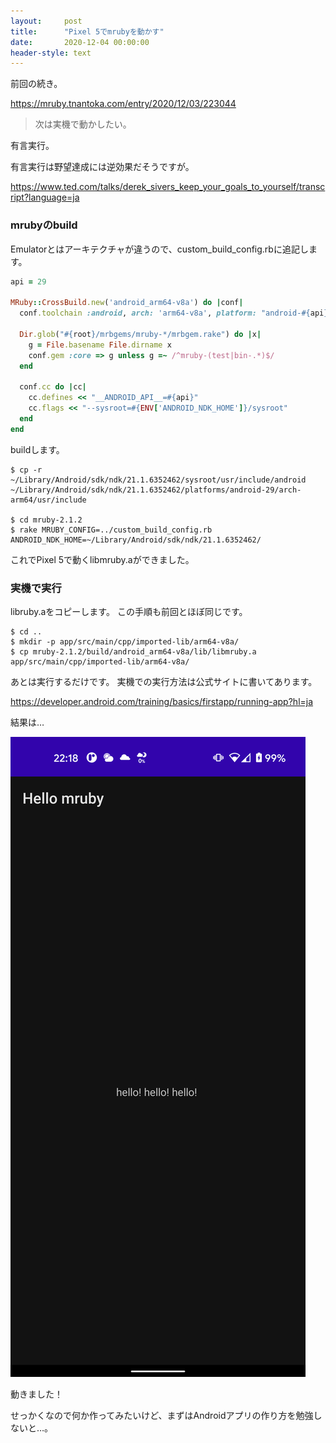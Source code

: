 ```yaml
---
layout:     post
title:      "Pixel 5でmrubyを動かす"
date:       2020-12-04 00:00:00
header-style: text
---
```

前回の続き。

<https://mruby.tnantoka.com/entry/2020/12/03/223044>

> 次は実機で動かしたい。

有言実行。

有言実行は野望達成には逆効果だそうですが。

<https://www.ted.com/talks/derek_sivers_keep_your_goals_to_yourself/transcript?language=ja>

### mrubyのbuild

Emulatorとはアーキテクチャが違うので、custom_build_config.rbに追記します。

```ruby
api = 29

MRuby::CrossBuild.new('android_arm64-v8a') do |conf|
  conf.toolchain :android, arch: 'arm64-v8a', platform: "android-#{api}"

  Dir.glob("#{root}/mrbgems/mruby-*/mrbgem.rake") do |x|
    g = File.basename File.dirname x
    conf.gem :core => g unless g =~ /^mruby-(test|bin-.*)$/
  end

  conf.cc do |cc|
    cc.defines << "__ANDROID_API__=#{api}"
    cc.flags << "--sysroot=#{ENV['ANDROID_NDK_HOME']}/sysroot"
  end
end
```

buildします。

```
$ cp -r ~/Library/Android/sdk/ndk/21.1.6352462/sysroot/usr/include/android ~/Library/Android/sdk/ndk/21.1.6352462/platforms/android-29/arch-arm64/usr/include

$ cd mruby-2.1.2
$ rake MRUBY_CONFIG=../custom_build_config.rb ANDROID_NDK_HOME=~/Library/Android/sdk/ndk/21.1.6352462/
```

これでPixel 5で動くlibmruby.aができました。

### 実機で実行

libruby.aをコピーします。
この手順も前回とほぼ同じです。

```
$ cd ..
$ mkdir -p app/src/main/cpp/imported-lib/arm64-v8a/
$ cp mruby-2.1.2/build/android_arm64-v8a/lib/libmruby.a app/src/main/cpp/imported-lib/arm64-v8a/
```

あとは実行するだけです。
実機での実行方法は公式サイトに書いてあります。

<https://developer.android.com/training/basics/firstapp/running-app?hl=ja>

結果は…

![](/img/in-post/20201204224459.png)

動きました！

せっかくなので何か作ってみたいけど、まずはAndroidアプリの作り方を勉強しないと…。

